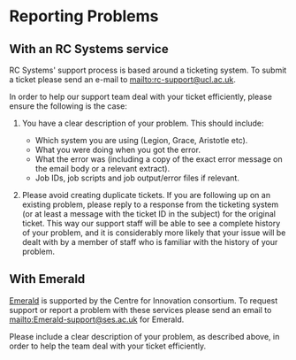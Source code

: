 # Reporting Problems

## With an RC Systems service

RC Systems' support process is based around a ticketing system. To submit a ticket please send an e-mail to <mailto:rc-support@ucl.ac.uk>.

In order to help our support team deal with your ticket efficiently, please ensure the following is the case:

1.  You have a clear description of your problem. This should include:

    -   Which system you are using (Legion, Grace, Aristotle etc).
    -   What you were doing when you got the error.
    -   What the error was (including a copy of the exact error message on the email body or a relevant extract).
    -   Job IDs, job scripts and job output/error files if relevant.

2.  Please avoid creating duplicate tickets. If you are following up on an existing problem, please reply to a response from the ticketing system (or at least a message with the ticket ID in the subject) for the original ticket. This way our support staff will be able to see a complete history of your problem, and it is considerably more likely that your issue will be dealt with by a member of staff who is familiar with the history of your problem.

## With Emerald

[Emerald](Emerald "wikilink") is supported by the Centre for Innovation consortium. To request support or report a problem with these services please send an email to <mailto:Emerald-support@ses.ac.uk> for Emerald.

Please include a clear description of your problem, as described above, in order to help the team deal with your ticket efficiently.
